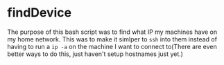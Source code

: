 # findDevice

The purpose of this bash script was to find what IP my machines have on my home network. This was to make it simlper to `ssh` into them instead of having to run a `ip -a` on the machine I want to connect to(There are even better ways to do this, just haven't setup hostnames just yet.)
